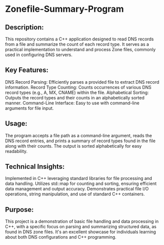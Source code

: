 # Zonefile-Summary-Program

## Description:
This repository contains a C++ application designed to read DNS records from a file and summarize the count of each record type. It serves as a practical implementation to understand and process Zone files, commonly used in configuring DNS servers.

## Key Features:
DNS Record Parsing: Efficiently parses a provided file to extract DNS record information.
Record Type Counting: Counts occurrences of various DNS record types (e.g., A, MX, CNAME) within the file.
Alphabetical Sorting: Outputs the record types and their counts in an alphabetically sorted manner.
Command-Line Interface: Easy to use with command-line arguments for file input.

## Usage:
The program accepts a file path as a command-line argument, reads the DNS record entries, and prints a summary of record types found in the file along with their counts. The output is sorted alphabetically for easy readability.

## Technical Insights:
Implemented in C++ leveraging standard libraries for file processing and data handling.
Utilizes std::map for counting and sorting, ensuring efficient data management and output accuracy.
Demonstrates practical file I/O operations, string manipulation, and use of standard C++ containers.

## Purpose:
This project is a demonstration of basic file handling and data processing in C++, with a specific focus on parsing and summarizing structured data, as found in DNS zone files. It's an excellent showcase for individuals learning about both DNS configurations and C++ programming.
